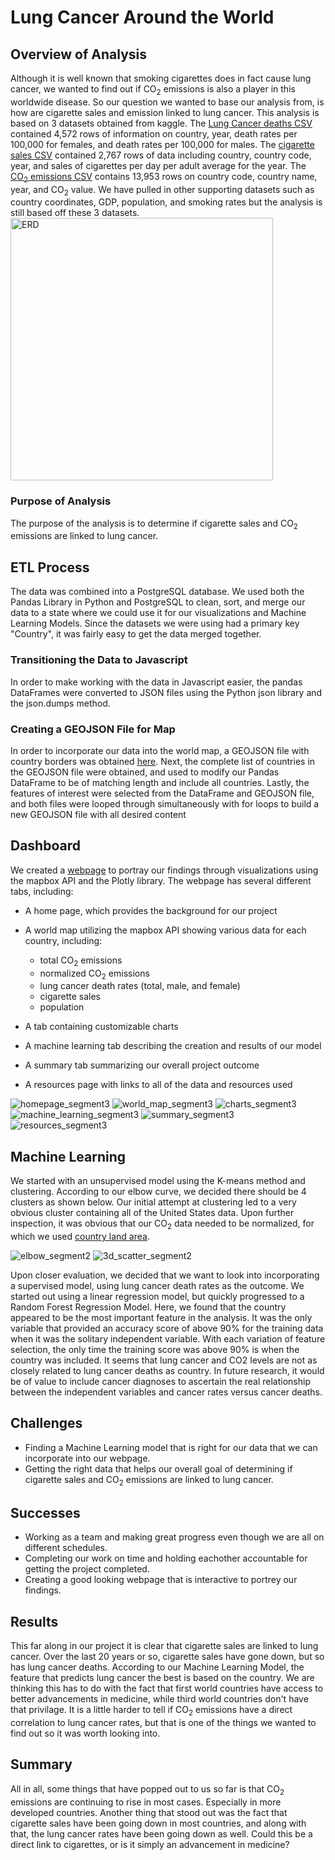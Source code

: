 # Lung Cancer Around the World

## Overview of Analysis ##
Although it is well known that smoking cigarettes does in fact cause lung cancer, we wanted to find out if CO<sub>2</sub> emissions is also a player in this
worldwide disease. So our question we wanted to base our analysis from, is how are cigarette sales and emission linked to lung cancer. This analysis is based on 3 datasets obtained from kaggle. The [Lung Cancer deaths CSV](https://www.kaggle.com/datasets/programmerrdai/cancer?select=lung-cancer-deaths-per-100000-by-sex-1950-2002.csv) contained 4,572 rows of information on country, year, death rates per 100,000 for females, and death rates per 100,000 for males. The [cigarette sales CSV](https://www.kaggle.com/datasets/programmerrdai/cancer?select=sales-of-cigarettes-per-adult-per-day.csv) contained 2,767 rows of data including country, country code, year, and sales of cigarettes per day per adult average for the year. The [CO<sub>2</sub> emissions CSV](https://www.kaggle.com/datasets/ulrikthygepedersen/co2-emissions-by-country) contains 13,953 rows on country code, country name, year, and CO<sub>2</sub> value. We have pulled in other supporting datasets such as country coordinates, GDP, population, and smoking rates but the analysis is still based off these 3 datasets. <br>
<img width="420" alt="ERD" src="https://user-images.githubusercontent.com/116980760/228714731-8928cd95-c304-4920-9285-df3f3ea223ba.PNG">


### Purpose of Analysis ###
The purpose of the analysis is to determine if cigarette sales and CO<sub>2</sub> emissions are linked to lung cancer.  

## ETL Process ##
The data was combined into a PostgreSQL database. We used both the Pandas Library in Python and PostgreSQL to clean, sort, and merge our data to a state where we could use it for our visualizations and Machine Learning Models. Since the datasets we were using had a primary key "Country", it was fairly easy to get the data merged together. 

### Transitioning the Data to Javascript
In order to make working with the data in Javascript easier, the pandas DataFrames were converted to JSON files using the Python json library and the json.dumps method. 

### Creating a GEOJSON File for Map
In order to incorporate our data into the world map, a GEOJSON file with country borders was obtained [here](https://geojson-maps.ash.ms/). Next, the complete list of countries in the GEOJSON file were obtained, and used to modify our Pandas DataFrame to be of matching length and include all countries. Lastly, the features of interest were selected from the DataFrame and GEOJSON file, and both files were looped through simultaneously with for loops to build a new GEOJSON file with all desired content

## Dashboard
We created a [webpage](https://mzabrisk.github.io/final_project_group6/dashboard/index.html) to portray our findings through visualizations using the mapbox API and the Plotly library. The webpage has several different tabs, including:

* A home page, which provides the background for our project
* A world map utilizing the mapbox API showing various data for each country, including:


  * total CO<sub>2</sub> emissions
  * normalized CO<sub>2</sub> emissions
  * lung cancer death rates (total, male, and female)
  * cigarette sales
  * population

* A tab containing customizable charts 
* A machine learning tab describing the creation and results of our model
* A summary tab summarizing our overall project outcome
* A resources page with links to all of the data and resources used


![homepage_segment3](Images/homepage_segment3.png)
![world_map_segment3](Images/world_map_segment3.png)
![charts_segment3](Images/charts_segment3.png)
![machine_learning_segment3](Images/machine_learning_segment3.png)
![summary_segment3](Images/summary_segment3.png)
![resources_segment3](Images/resources_segment3.png)


## Machine Learning
We started with an unsupervised model using the K-means method and clustering. According to our elbow curve, we decided there should be 4 clusters as shown below. Our initial attempt at clustering led to a very obvious cluster containing all of the United States data. Upon further inspection, it was obvious that our CO<sub>2</sub> data needed to be normalized, for which we used [country land area](https://data.worldbank.org/indicator/AG.LND.TOTL.K2?end=2020&start=2020&view=map). 

![elbow_segment2](Images/elbow_segment2.png)
![3d_scatter_segment2](Images/3d_scatter_segment2.png)

Upon closer evaluation, we decided that we want to look into incorporating a supervised model, using lung cancer death rates as the outcome. We started out using a linear regression model, but quickly progressed to a Random Forest Regression Model. Here, we found that the country appeared to be the most important feature in the analysis. It was the only variable that provided an accuracy score of above 90% for the training data when it was the solitary independent variable. With each variation of feature selection, the only time the training score was above 90% is when the country was included. It seems that lung cancer and CO2 levels are not as closely related to lung cancer deaths as country. In future research, it would be of value to include cancer diagnoses to ascertain the real relationship between the independent variables and  cancer rates versus cancer deaths. 

## Challenges
* Finding a Machine Learning model that is right for our data that we can incorporate into our webpage.
* Getting the right data that helps our overall goal of determining if cigarette sales and CO<sub>2</sub> emissions are linked to lung cancer. 
## Successes
* Working as a team and making great progress even though we are all on different schedules. 
* Completing our work on time and holding eachother accountable for getting the project completed.
* Creating a good looking webpage that is interactive to portrey our findings.
## Results
This far along in our project it is clear that cigarette sales are linked to lung cancer. Over the last 20 years or so, cigarette sales have gone down, but so has lung cancer deaths. According to our Machine Learning Model, the feature that predicts lung cancer the best is based on the country. We are thinking this has to do with the fact that first world countries have access to better advancements in medicine, while third world countries don't have that privilage. It is a little harder to tell if CO<sub>2</sub> emissions have a direct correlation to lung cancer rates, but that is one of the things we wanted to find out so it was worth looking into. 
## Summary
All in all, some things that have popped out to us so far is that CO<sub>2</sub> emissions are continuing to rise in most cases. Especially in more developed countries. Another thing that stood out was the fact that cigarette sales have been going down in most countries, and along with that, the lung cancer rates have been going down as well. Could this be a direct link to cigarettes, or is it simply an advancement in medicine?
